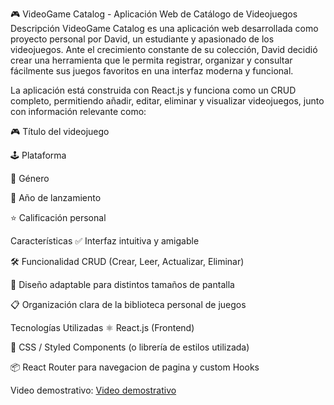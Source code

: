 🎮 VideoGame Catalog - Aplicación Web de Catálogo de Videojuegos
Descripción
VideoGame Catalog es una aplicación web desarrollada como proyecto personal por David, un estudiante y apasionado de los videojuegos. Ante el crecimiento constante de su colección, David decidió crear una herramienta que le permita registrar, organizar y consultar fácilmente sus juegos favoritos en una interfaz moderna y funcional.

La aplicación está construida con React.js y funciona como un CRUD completo, permitiendo añadir, editar, eliminar y visualizar videojuegos, junto con información relevante como:

🎮 Título del videojuego

🕹 Plataforma

🧩 Género

📆 Año de lanzamiento

⭐ Calificación personal

Características
✅ Interfaz intuitiva y amigable

🛠 Funcionalidad CRUD (Crear, Leer, Actualizar, Eliminar)

📱 Diseño adaptable para distintos tamaños de pantalla

📋 Organización clara de la biblioteca personal de juegos

Tecnologías Utilizadas
⚛️ React.js (Frontend)

💅 CSS / Styled Components (o librería de estilos utilizada)

📦 React Router para navegacion de pagina y custom Hooks


Video demostrativo:
[Video demostrativo](https://youtu.be/v0z7XIwpNa4)